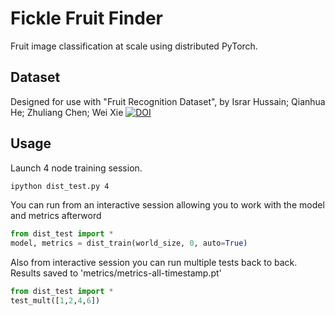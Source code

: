 # Fickle Fruit Finder
Fruit image classification at scale using distributed PyTorch.

## Dataset
Designed for use with "Fruit Recognition Dataset", by Israr Hussain; Qianhua He; Zhuliang Chen; Wei Xie
[![DOI](https://zenodo.org/badge/DOI/10.5281/zenodo.1310165.svg)](https://doi.org/10.5281/zenodo.1310165)

## Usage

Launch 4 node training session.

```bash
ipython dist_test.py 4
```
 
You can run from an interactive session allowing you to work with the model and metrics afterword

```python
from dist_test import *
model, metrics = dist_train(world_size, 0, auto=True)
```

Also from interactive session you can run multiple tests back to back. Results saved to 'metrics/metrics-all-timestamp.pt'

```python
from dist_test import *
test_mult([1,2,4,6])
```
